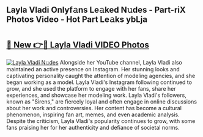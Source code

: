 ## Layla Vladi Onlyf𝚊ns Le𝚊ked N𝚞des - Part-riX Photos Video - Hot Part Le𝚊ks ybLja

# <h2><a href="http://ac26911.deff.icu/?id=Layla+Vladi">🔗 New 👉🔴 Layla Vladi VIDEO Photos</a></h2>

[![Layla Vladi N𝚞des](https://i.imgur.com/rIISA9y.gif)](http://ac26911.deff.icu/?id=Layla+Vladi)
Alongside her YouTube channel, Layla Vladi also maintained an active presence on Instagram. Her stunning looks and captivating personality caught the attention of modeling agencies, and she began working as a model. Layla Vladi's Instagram following continued to grow, and she used the platform to engage with her fans, share her experiences, and showcase her modeling work. Layla Vladi's followers, known as "Sirens," are fiercely loyal and often engage in online discussions about her work and controversies. Her content has become a cultural phenomenon, inspiring fan art, memes, and even academic analysis. Despite the criticism, Layla Vladi's popularity continues to grow, with some fans praising her for her authenticity and defiance of societal norms.

